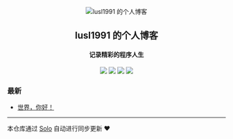 <p align="center"><img alt="lusl1991 的个人博客" src="https://static.b3log.org/images/brand/solo-32.png"></p><h2 align="center">
lusl1991 的个人博客
</h2>

<h4 align="center">记录精彩的程序人生</h4>
<p align="center"><a title="lusl1991 的个人博客" target="_blank" href="https://github.com/lusl1991/solo-blog"><img src="https://img.shields.io/github/last-commit/lusl1991/solo-blog.svg?style=flat-square&color=FF9900"></a>
<a title="GitHub repo size in bytes" target="_blank" href="https://github.com/lusl1991/solo-blog"><img src="https://img.shields.io/github/repo-size/lusl1991/solo-blog.svg?style=flat-square"></a>
<a title="Solo Version" target="_blank" href="https://github.com/b3log/solo/releases"><img src="https://img.shields.io/badge/solo-3.6.4-f1e05a.svg?style=flat-square&color=blueviolet"></a>
<a title="Hits" target="_blank" href="https://github.com/b3log/hits"><img src="https://hits.b3log.org/lusl1991/solo-blog.svg"></a></p>

### 最新

* [世界，你好！](https://blog.lusl1991.cn/solo-v3.6.4/hello-solo)



---

本仓库通过 [Solo](https://github.com/b3log/solo) 自动进行同步更新 ❤️ 